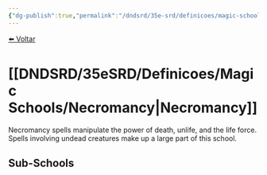 ```yaml
---
{"dg-publish":true,"permalink":"/dndsrd/35e-srd/definicoes/magic-schools/necromancy/","dgHomeLink":true,"dgPassFrontmatter":false}
---
```


 
<a href="javascript:history.back()">⬅️ Voltar</a>
# [[DNDSRD/35eSRD/Definicoes/Magic Schools/Necromancy|Necromancy]]
Necromancy spells manipulate the power of death, unlife, and the life force. Spells involving undead creatures make up a large part of this school.

## Sub-Schools
